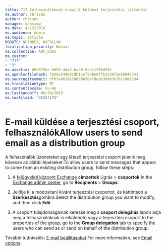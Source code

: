 ```yaml
---
title: 717 felhasználóknak e-mailt küldeni terjesztési listaként
ms.author: chrisda
author: chrisda
manager: dansimp
ms.date: 4/13/2018
ms.audience: Admin
ms.topic: article
ROBOTS: NOINDEX, NOFOLLOW
localization_priority: Normal
ms.collection: Adm_O365
ms.custom:
- "717"
- "3"
ms.assetid: d9e5f5be-b653-44a9-bce8-9ca11396d39e
ms.openlocfilehash: f035e249b810b1cef5d8a8ffb21d072e88947341
ms.sourcegitcommit: 5fb7a4b28859690020efdea630d03e70cc0e6334
ms.translationtype: MT
ms.contentlocale: hu-HU
ms.lasthandoff: 06/28/2019
ms.locfileid: "35357175"
---
```

# <a name="allow-users-to-send-email-as-a-distribution-group"></a><span data-ttu-id="d524e-102">E-mail küldése a terjesztési csoport, felhasználók</span><span class="sxs-lookup"><span data-stu-id="d524e-102">Allow users to send email as a distribution group</span></span>

<span data-ttu-id="d524e-103">A felhasználók üzeneteket egy létező terjesztési csoport jelenik meg, kövesse az alábbi lépéseket:</span><span class="sxs-lookup"><span data-stu-id="d524e-103">To allow users to send messages that appear to come from an existing distribution group, follow these steps:</span></span>

1. <span data-ttu-id="d524e-104">A [felügyeleti központ Exchange](https://outlook.office365.com/ecp/) **címzettek** Ugrás \> **csoportok**.</span><span class="sxs-lookup"><span data-stu-id="d524e-104">In the [Exchange admin center](https://outlook.office365.com/ecp/), go to **Recipients** \> **Groups**.</span></span>

2. <span data-ttu-id="d524e-105">Jelölje ki a módosítani kívánt terjesztési csoportot, és kattintson a **Szerkesztés**gombra.</span><span class="sxs-lookup"><span data-stu-id="d524e-105">Select the distribution group you want to modify, and then click **Edit**.</span></span>

3. <span data-ttu-id="d524e-106">A csoport tulajdonságainak keresse meg a **csoport delegálás** lapon adja meg a felhasználóknak is elküldhető vagy a terjesztési csoport.</span><span class="sxs-lookup"><span data-stu-id="d524e-106">In the properties of the group, go to the **Group delegation** tab to specify the users who can send as or send on behalf of the distribution group.</span></span>

<span data-ttu-id="d524e-107">További tudnivalók: [E-mail beállításokat](https://technet.microsoft.com/library/bb124513.aspx#groupdelegation).</span><span class="sxs-lookup"><span data-stu-id="d524e-107">For more information, see [Email options](https://technet.microsoft.com/library/bb124513.aspx#groupdelegation).</span></span>
